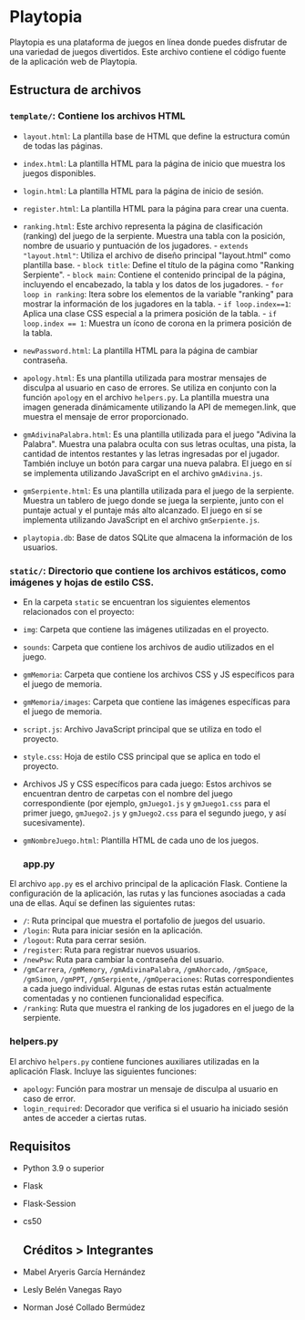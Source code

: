 # Playtopia

Playtopia es una plataforma de juegos en línea donde puedes disfrutar de una variedad de juegos divertidos. Este archivo contiene el código fuente de la aplicación web de Playtopia.

## Estructura de archivos

### `template/`: Contiene los archivos HTML
- `layout.html`: La plantilla base de HTML que define la estructura común de todas las páginas.
- `index.html`: La plantilla HTML para la página de inicio que muestra los juegos disponibles.
- `login.html`: La plantilla HTML para la página de inicio de sesión.
- `register.html`: La plantilla HTML para la página para crear una cuenta.
- `ranking.html`: Este archivo representa la página de clasificación (ranking) del juego de la serpiente. Muestra una tabla con la posición, nombre de usuario y puntuación de los jugadores.
      - `extends "layout.html"`: Utiliza el archivo de diseño principal "layout.html" como plantilla base.
      - `block title`: Define el título de la página como "Ranking Serpiente".
      - `block main`: Contiene el contenido principal de la página, incluyendo el encabezado, la tabla y los datos de los jugadores.
      - `for loop in ranking`: Itera sobre los elementos de la variable "ranking" para mostrar la información de los jugadores en la tabla.
      - `if loop.index==1`: Aplica una clase CSS especial a la primera posición de la tabla.
      - `if loop.index == 1`: Muestra un ícono de corona en la primera posición de la tabla.
  
- `newPassword.html`: La plantilla HTML para la página de cambiar contraseña.
- `apology.html`: Es una plantilla utilizada para mostrar mensajes de disculpa al usuario en caso de errores. Se utiliza en conjunto con la función `apology` en el archivo `helpers.py`. La plantilla muestra una imagen generada dinámicamente utilizando la API de memegen.link, que muestra el mensaje de error proporcionado.

- `gmAdivinaPalabra.html`: Es una plantilla utilizada para el juego "Adivina la Palabra". Muestra una palabra oculta con sus letras ocultas, una pista, la cantidad de intentos restantes y las letras ingresadas por el jugador. También incluye un botón para cargar una nueva palabra. El juego en sí se implementa utilizando JavaScript en el archivo `gmAdivina.js`.

- `gmSerpiente.html`: Es una plantilla utilizada para el juego de la serpiente. Muestra un tablero de juego donde se juega la serpiente, junto con el puntaje actual y el puntaje más alto alcanzado. El juego en sí se implementa utilizando JavaScript en el archivo `gmSerpiente.js`.

- `playtopia.db`: Base de datos SQLite que almacena la información de los usuarios.

### `static/`: Directorio que contiene los archivos estáticos, como imágenes y hojas de estilo CSS.
- En la carpeta `static` se encuentran los siguientes elementos relacionados con el proyecto:

- `img`: Carpeta que contiene las imágenes utilizadas en el proyecto.
- `sounds`: Carpeta que contiene los archivos de audio utilizados en el juego.
- `gmMemoria`: Carpeta que contiene los archivos CSS y JS específicos para el juego de memoria.
- `gmMemoria/images`: Carpeta que contiene las imágenes específicas para el juego de memoria.
- `script.js`: Archivo JavaScript principal que se utiliza en todo el proyecto.
- `style.css`: Hoja de estilo CSS principal que se aplica en todo el proyecto.
- Archivos JS y CSS específicos para cada juego: Estos archivos se encuentran dentro de carpetas con el nombre del juego correspondiente (por ejemplo, `gmJuego1.js` y `gmJuego1.css` para el primer juego, `gmJuego2.js` y `gmJuego2.css` para el segundo juego, y así sucesivamente).

- `gmNombreJuego.html`: Plantilla HTML de cada uno de los juegos.

  ### app.py
El archivo `app.py` es el archivo principal de la aplicación Flask. Contiene la configuración de la aplicación, las rutas y las funciones asociadas a cada una de ellas. Aquí se definen las siguientes rutas:

- `/`: Ruta principal que muestra el portafolio de juegos del usuario.
- `/login`: Ruta para iniciar sesión en la aplicación.
- `/logout`: Ruta para cerrar sesión.
- `/register`: Ruta para registrar nuevos usuarios.
- `/newPsw`: Ruta para cambiar la contraseña del usuario.
- `/gmCarrera`, `/gmMemory`, `/gmAdivinaPalabra`, `/gmAhorcado`, `/gmSpace`, `/gmSimon`, `/gmPPT`, `/gmSerpiente`, `/gmOperaciones`: Rutas correspondientes a cada juego individual. Algunas de estas rutas están actualmente comentadas y no contienen funcionalidad específica.
- `/ranking`: Ruta que muestra el ranking de los jugadores en el juego de la serpiente.

### helpers.py
El archivo `helpers.py` contiene funciones auxiliares utilizadas en la aplicación Flask. Incluye las siguientes funciones:

- `apology`: Función para mostrar un mensaje de disculpa al usuario en caso de error.
- `login_required`: Decorador que verifica si el usuario ha iniciado sesión antes de acceder a ciertas rutas.


## Requisitos

- Python 3.9 o superior
- Flask
- Flask-Session
- cs50

  ## Créditos > Integrantes

- Mabel Aryeris García Hernández
- Lesly Belén Vanegas Rayo
- Norman José Collado Bermúdez
